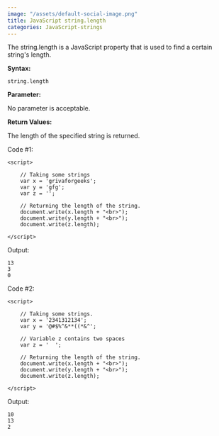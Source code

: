 ```yaml
---
image: "/assets/default-social-image.png"
title: JavaScript string.length
categories: JavaScript-strings
---
```


The string.length is a JavaScript property that is used to find a certain string's length.

**Syntax:**

`string.length`

**Parameter:**

No parameter is acceptable.

**Return Values:**

The length of the specified string is returned.

Code #1:

```
<script> 
  
    // Taking some strings 
    var x = 'grivaforgeeks'; 
    var y = 'gfg'; 
    var z = ''; 
  
    // Returning the length of the string. 
    document.write(x.length + "<br>"); 
    document.write(y.length + "<br>"); 
    document.write(z.length); 
  
</script> 
```

Output:

```
13
3
0
```

Code #2:

```
<script> 
  
    // Taking some strings. 
    var x = '2341312134'; 
    var y = '@#$%^&**((*&^'; 
  
    // Variable z contains two spaces 
    var z = '  '; 
  
    // Returning the length of the string. 
    document.write(x.length + "<br>"); 
    document.write(y.length + "<br>"); 
    document.write(z.length); 
  
</script> 
```

Output:

```
10
13
2
```